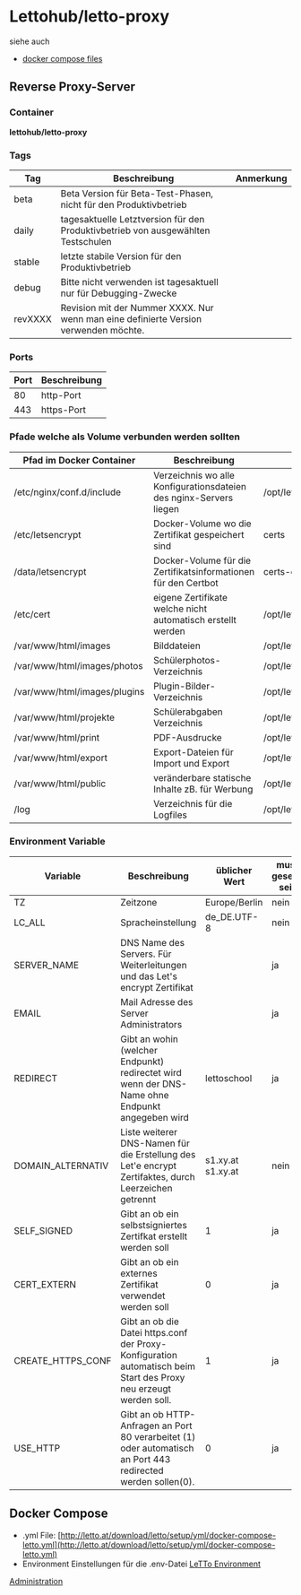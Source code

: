 # Lettohub/letto-proxy
siehe auch
* [docker compose files](/notimplemented/index.md)

##  Reverse Proxy-Server 
###  Container 
**lettohub/letto-proxy**

###  Tags 

| Tag     | Beschreibung                                                                         | Anmerkung |
|---------|--------------------------------------------------------------------------------------|-----------|
| beta    | Beta Version für Beta-Test-Phasen, nicht für den Produktivbetrieb                    |           |
| daily   | tagesaktuelle Letztversion für den Produktivbetrieb von ausgewählten Testschulen     |           |
| stable  | letzte stabile Version für den Produktivbetrieb                                      |           |
| debug   | Bitte nicht verwenden ist tagesaktuell nur für Debugging-Zwecke                      |           |
| revXXXX | Revision mit der Nummer XXXX. Nur wenn man eine definierte Version verwenden möchte. |           |


###  Ports 

| Port | Beschreibung |
|------|--------------|
| 80   | http-Port    |
| 443  | https-Port   |


###  Pfade welche als Volume verbunden werden sollten 


| Pfad im Docker Container     | Beschreibung                                                       | üblicher Wert                      |
|------------------------------|--------------------------------------------------------------------|------------------------------------|
| /etc/nginx/conf.d/include    | Verzeichnis wo alle Konfigurationsdateien des nginx-Servers liegen | /opt/letto/docker/proxy            |
| /etc/letsencrypt             | Docker-Volume wo die Zertifikat gespeichert sind                   | certs                              |
| /data/letsencrypt            | Docker-Volume für die Zertifikatsinformationen für den Certbot     | certs-data                         |
| /etc/cert                    | eigene Zertifikate welche nicht automatisch erstellt werden        | /opt/letto/docker/cert             |
| /var/www/html/images         | Bilddateien                                                        | /opt/letto/docker/storage/images   |
| /var/www/html/images/photos  | Schülerphotos-Verzeichnis                                          | /opt/letto/docker/storage/photos   |
| /var/www/html/images/plugins | Plugin-Bilder-Verzeichnis                                          | /opt/letto/docker/storage/plugins  |
| /var/www/html/projekte       | Schülerabgaben Verzeichnis                                         | /opt/letto/docker/storage/projekte |
| /var/www/html/print          | PDF-Ausdrucke                                                      | /opt/letto/docker/storage/print    |
| /var/www/html/export         | Export-Dateien für Import und Export                               | /opt/letto/docker/storage/export   |
| /var/www/html/public         | veränderbare statische Inhalte zB. für Werbung                     | /opt/letto/docker/public           |
| /log                         | Verzeichnis für die Logfiles                                       | /opt/letto/docker/storage/log      |


###  Environment Variable 

| Variable          | Beschreibung                                                                                                      | üblicher Wert     | muss gesetzt sein |
|-------------------|-------------------------------------------------------------------------------------------------------------------|-------------------|-------------------|
| TZ                | Zeitzone                                                                                                          | Europe/Berlin     | nein              |
| LC_ALL            | Spracheinstellung                                                                                                 | de_DE.UTF-8       | nein              |
| SERVER_NAME       | DNS Name des Servers. Für Weiterleitungen und das Let's encrypt Zertifikat                                        |                   | ja                |
| EMAIL             | Mail Adresse des Server Administrators                                                                            |                   | ja                |
| REDIRECT          | Gibt an wohin (welcher Endpunkt) redirectet wird wenn der DNS-Name ohne Endpunkt angegeben wird                   | lettoschool       | ja                |
| DOMAIN_ALTERNATIV | Liste weiterer DNS-Namen für die Erstellung des Let'e encrypt Zertifaktes, durch Leerzeichen getrennt             | s1.xy.at s1.xy.at | nein              |
| SELF_SIGNED       | Gibt an ob ein selbstsigniertes Zertifkat erstellt werden soll                                                    | 1                 | ja                |
| CERT_EXTERN       | Gibt an ob ein externes Zertifikat verwendet werden soll                                                          | 0                 | ja                |
| CREATE_HTTPS_CONF | Gibt an ob die Datei https.conf der Proxy-Konfiguration automatisch beim Start des Proxy neu erzeugt werden soll. | 1                 | ja                |
| USE_HTTP          | Gibt an ob HTTP-Anfragen an Port 80 verarbeitet (1) oder automatisch an Port 443 redirected werden sollen(0).     | 0                 | ja                |


##  Docker Compose 
* .yml File: [http://letto.at/download/letto/setup/yml/docker-compose-letto.yml](http://letto.at/download/letto/setup/yml/docker-compose-letto.yml)
* Environment Einstellungen für die .env-Datei [LeTTo Environment](../LeTToEnvironment/index.md)

[Administration](../Administration/index.md)

